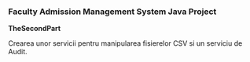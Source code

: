 ### **Faculty Admission Management System Java Project**

**TheSecondPart**

Crearea unor servicii pentru manipularea fisierelor CSV si un serviciu de Audit.



